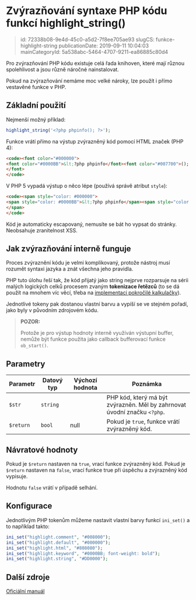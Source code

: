Zvýrazňování syntaxe PHP kódu funkcí highlight_string()
================================

> id: 72338b08-9e4d-45c0-a5d2-7f8ee705ae93
> slugCS: funkce-highlight-string
> publicationDate: 2019-09-11 10:04:03
> mainCategoryId: 5a538abc-5464-4707-9211-ea86885c80d4

Pro zvýrazňování PHP kódu existuje celá řada knihoven, které mají různou spolehlivost a jsou různě náročné nainstalovat.

Pokud na zvýrazňování nemáme moc velké nároky, lze použít i přímo vestavěné funkce v PHP.

Základní použití
-----------------

Nejmenší možný příklad:

```php
highlight_string('<?php phpinfo(); ?>');
```

Funkce vrátí přímo na výstup zvýrazněný kód pomocí HTML značek (PHP 4):

```html
<code><font color="#000000">
<font color="#0000BB">&lt;?php phpinfo</font><font color="#007700">(); </font><font color="#0000BB">?&gt;</font>
</font>
</code>
```

V PHP 5 vypadá výstup o něco lépe (používá správě atribut `style`):

```html
<code><span style="color: #000000">
<span style="color: #0000BB">&lt;?php phpinfo</span><span style="color: #007700">(); </span><span style="color: #0000BB">?&gt;</span>
</span>
</code>
```

Kód je automaticky escapovaný, nemusíte se bát ho vypsat do stránky. Neobsahuje zranitelnost XSS.

Jak zvýrazňování interně funguje
----------------------------------

Proces zvýraznění kódu je velmi komplikovaný, protože nástroj musí rozumět syntaxi jazyka a znát všechna jeho pravidla.

PHP tuto úlohu řeší tak, že kód přijatý jako string nejprve rozparsuje na sérii malých logických celků procesem zvaným **tokenizace řetězců** (to se dá použít na mnohem víc věcí, třeba na <a href="/pokrocila-kalkulacka">implementaci pokročilé kalkulačky</a>).

Jednotlivé tokeny pak dostanou vlastní barvu a vypíší se ve stejném pořadí, jako byly v původním zdrojovém kódu.

> **POZOR:**
>
> Protože je pro výstup hodnoty interně využíván výstupní buffer, nemůže být funkce použita jako callback bufferovací funkce `ob_start()`.

Parametry
--------------

| Parametr | Datový typ | Výchozí hodnota | Poznámka |
|-----|-----|-----|-----|
| `$str` | `string` |  | PHP kód, který má být zvýrazněn. Měl by zahrnovat úvodní značku `<?php`. |
| `$return` | `bool` | null | Pokud je `true`, funkce vrátí zvýrazněný kód. |

Návratové hodnoty
----------------

Pokud je `$return` nastaven na `true`, vrací funkce zvýrazněný kód. Pokud je `$return` nastaven na `false`, vrací funkce true při úspěchu a zvýrazněný kód vypisuje.

Hodnotu `false` vrátí v případě selhání.

Konfigurace
-------------

Jednotlivým PHP tokenům můžeme nastavit vlastní barvy funkcí `ini_set()` a to například takto:

```php
ini_set("highlight.comment", "#008000");
ini_set("highlight.default", "#000000");
ini_set("highlight.html", "#808080");
ini_set("highlight.keyword", "#0000BB; font-weight: bold");
ini_set("highlight.string", "#DD0000");
```

Další zdroje
------------

[Oficiální manuál](https://php.net/manual/en/function.highlight-string.php)
